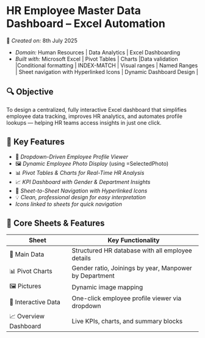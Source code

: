 # HR Employee Master Data Dashboard – Excel Automation

📅 *Created on:* 8th July 2025
-  *Domain:* Human Resources | Data Analytics | Excel Dashboarding
-  *Built with:* Microsoft Excel | Pivot Tables | Charts |Data validation |Conditional formatting | INDEX-MATCH | Visual ranges |  Named Ranges | Sheet navigation with Hyperlinked Icons | Dynamic Dashboard Design |

## 🔍 Objective

To design a centralized, fully interactive Excel dashboard that simplifies employee data tracking, improves HR analytics, and automates profile lookups — helping HR teams access insights in just one click.

## 🌟 Key Features

- 🔽 *Dropdown-Driven Employee Profile Viewer*
- 🖼️ *Dynamic Employee Photo Display* (using =SelectedPhoto)
- 📊 *Pivot Tables & Charts for Real-Time HR Analysis*
- 📈 *KPI Dashboard with Gender & Department Insights*
- 🧭 *Sheet-to-Sheet Navigation with Hyperlinked Icons*
- 💡 *Clean, professional design for easy interpretation*
-  *Icons linked to sheets for quick navigation*

## 🧩 Core Sheets & Features

| Sheet | Key Functionality |
|-------|-------------------|
| 📄 Main Data | Structured HR database with all employee details |
| 📊 Pivot Charts | Gender ratio, Joinings by year, Manpower by Department |
| 🖼️ Pictures | Dynamic image mapping |
| 📑 Interactive Data | One-click employee profile viewer via dropdown |
| 📈 Overview Dashboard | Live KPIs, charts, and summary blocks |


